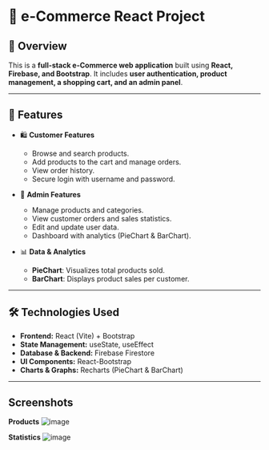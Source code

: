 # 🛒 e-Commerce React Project

## 🚀 Overview
This is a **full-stack e-Commerce web application** built using **React, Firebase, and Bootstrap**. It includes **user authentication, product management, a shopping cart, and an admin panel**.

---

## 🔧 Features
- 🛍 **Customer Features**
  - Browse and search products.
  - Add products to the cart and manage orders.
  - View order history.
  - Secure login with username and password.

- 🔑 **Admin Features**
  - Manage products and categories.
  - View customer orders and sales statistics.
  - Edit and update user data.
  - Dashboard with analytics (PieChart & BarChart).

- 📊 **Data & Analytics**
  - **PieChart**: Visualizes total products sold.
  - **BarChart**: Displays product sales per customer.

---

## 🛠️ Technologies Used
- **Frontend:** React (Vite) + Bootstrap
- **State Management:** useState, useEffect
- **Database & Backend:** Firebase Firestore
- **UI Components:** React-Bootstrap
- **Charts & Graphs:** Recharts (PieChart & BarChart)

---

## Screenshots
**Products**
![image](https://github.com/user-attachments/assets/14c68986-d4b9-4fce-8a59-a02af9e1ead8)

**Statistics**
![image](https://github.com/user-attachments/assets/e6db21be-abe8-48cf-91f7-806d3e164038)



